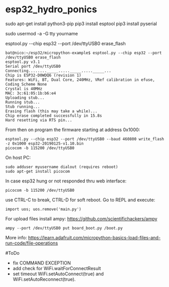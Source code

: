 # esp32_hydro_ponics
sudo apt-get install python3-pip
pip3 install esptool
pip3 install pyserial

sudo usermod -a -G tty yourname

esptool.py --chip esp32 --port /dev/ttyUSB0 erase_flash

````
bat@nico:~/esp32/micropython-example$ esptool.py --chip esp32 --port /dev/ttyUSB0 erase_flash
esptool.py v3.1
Serial port /dev/ttyUSB0
Connecting........_____....._____....._____...
Chip is ESP32-D0WDQ6 (revision 1)
Features: WiFi, BT, Dual Core, 240MHz, VRef calibration in efuse, Coding Scheme None
Crystal is 40MHz
MAC: 3c:61:05:1b:b6:e4
Uploading stub...
Running stub...
Stub running...
Erasing flash (this may take a while)...
Chip erase completed successfully in 15.8s
Hard resetting via RTS pin...
````

From then on program the firmware starting at address 0x1000:
```
esptool.py --chip esp32 --port /dev/ttyUSB0 --baud 460800 write_flash -z 0x1000 esp32-20190125-v1.10.bin
picocom -b 115200 /dev/ttyUSB0
```
On host PC:
```
sudo adduser myusername dialout (requires reboot)
sudo apt-get install picocom
```

In case esp32 hung or not responded thru web interface:
```
picocom -b 115200 /dev/ttyUSB0
```
use CTRL-C to break, CTRL-D for soft reboot. Go to REPL and execute:
```
import uos; uos.remove('main.py')
```
For upload files install ampy: https://github.com/scientifichackers/ampy
```
ampy --port /dev/ttyUSB0 put board_boot.py /boot.py
```
More info: https://learn.adafruit.com/micropython-basics-load-files-and-run-code/file-operations

#ToDo
 - fix COMMAND EXCEPTION
 - add check for WiFi.waitForConnectResult 
 - set timeout WiFi.setAutoConnect(true) and WiFi.setAutoReconnect(true).

